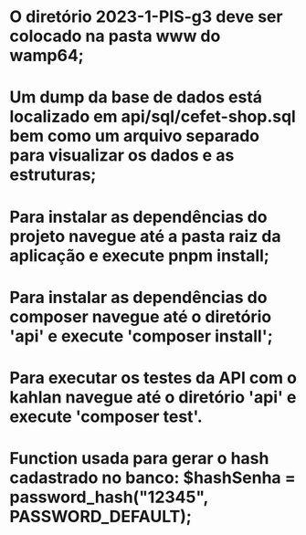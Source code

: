 # O diretório 2023-1-PIS-g3 deve ser colocado na pasta www do wamp64;

# Um dump da base de dados está localizado em api/sql/cefet-shop.sql bem como um arquivo separado para visualizar os dados e as estruturas;

# Para instalar as dependências do projeto navegue até a pasta raiz da aplicação e execute pnpm install;

# Para instalar as dependências do composer navegue até o diretório 'api' e execute 'composer install';

# Para executar os testes da API com o kahlan navegue até o diretório 'api' e execute 'composer test'.
# Function usada para gerar o hash cadastrado no banco: $hashSenha = password_hash("12345", PASSWORD_DEFAULT); 
